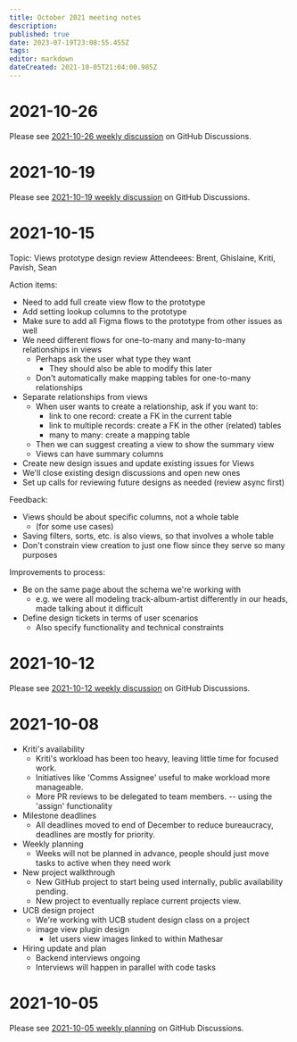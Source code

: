 ```yaml
---
title: October 2021 meeting notes
description: 
published: true
date: 2023-07-19T23:08:55.455Z
tags: 
editor: markdown
dateCreated: 2021-10-05T21:04:00.985Z
---
```


# 2021-10-26

Please see [2021-10-26 weekly discussion](https://github.com/centerofci/mathesar/discussions/762) on GitHub Discussions.

# 2021-10-19

Please see [2021-10-19 weekly discussion](https://github.com/centerofci/mathesar/discussions/739) on GitHub Discussions.

# 2021-10-15

Topic: Views prototype design review
Attendeees: Brent, Ghislaine, Kriti, Pavish, Sean

Action items:
- Need to add full create view flow to the prototype
- Add setting lookup columns to the prototype
- Make sure to add all Figma flows to the prototype from other issues as well
- We need different flows for one-to-many and many-to-many relationships in views
    - Perhaps ask the user what type they want
        - They should also be able to modify this later
    - Don't automatically make mapping tables for one-to-many relationships
- Separate relationships from views
    - When user wants to create a relationship, ask if you want to:
        - link to one record: create a FK in the current table
        - link to multiple records: create a FK in the other (related) tables
        - many to many: create a mapping table
    - Then we can suggest creating a view to show the summary view
    - Views can have summary columns
- Create new design issues and update existing issues for Views 
- We'll close existing design discussions and open new ones
- Set up calls for reviewing future designs as needed (review async first)

Feedback:
- Views should be about specific columns, not a whole table
    - (for some use cases)
- Saving filters, sorts, etc. is also views, so that involves a whole table
- Don't constrain view creation to just one flow since they serve so many purposes

Improvements to process:
- Be on the same page about the schema we're working with
    - e.g. we were all modeling track-album-artist differently in our heads, made talking about it difficult
- Define design tickets in terms of user scenarios
    - Also specify functionality and technical constraints 

# 2021-10-12

Please see [2021-10-12 weekly discussion](https://github.com/centerofci/mathesar/discussions/727) on GitHub Discussions.

# 2021-10-08

- Kriti's availability
    - Kriti's workload has been too heavy, leaving little time for focused work.
    - Initiatives like 'Comms Assignee' useful to make workload more manageable.
    - More PR reviews to be delegated to team members.  -- using the 'assign' functionality
- Milestone deadlines
    - All deadlines moved to end of December to reduce bureaucracy, deadlines are mostly for priority.
- Weekly planning
    - Weeks will not be planned in advance, people should just move tasks to active when they need work 
- New project walkthrough
    - New GitHub project to start being used internally, public availability pending.
    - New project to eventually replace current projects view.
- UCB design project
    - We're working with UCB student design class on a project 
    - image view plugin design
        - let users view images linked to within Mathesar
- Hiring update and plan
    - Backend interviews ongoing 
    - Interviews will happen in parallel with code tasks

# 2021-10-05

Please see [2021-10-05 weekly planning](https://github.com/centerofci/mathesar/discussions/693) on GitHub Discussions.
